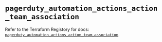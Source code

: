 # `pagerduty_automation_actions_action_team_association`

Refer to the Terraform Registory for docs: [`pagerduty_automation_actions_action_team_association`](https://registry.terraform.io/providers/pagerduty/pagerduty/2.16.0/docs/resources/automation_actions_action_team_association).
